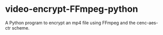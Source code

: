 # video-encrypt-FFmpeg-python
A Python program to encrypt an mp4 file using FFmpeg and the cenc-aes-ctr scheme.
